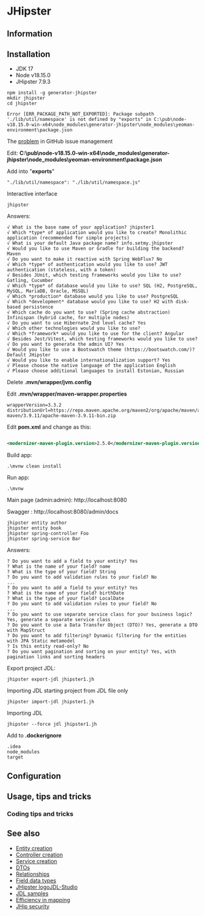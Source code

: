 # JHipster

## Information

## Installation

* JDK 17
* Node v18.15.0
* JHipster 7.9.3

```
npm install -g generator-jhipster
mkdir jhipster
cd jhipster
```

```
Error [ERR_PACKAGE_PATH_NOT_EXPORTED]: Package subpath './lib/util/namespace' is not defined by "exports" in C:\pub\node-v18.15.0-win-x64\node_modules\generator-jhipster\node_modules\yeoman-environment\package.json
```

The [problem](https://github.com/jhipster/generator-jhipster/issues/19627)  in GitHub issue management

Edit: **C:\pub\node-v18.15.0-win-x64\node_modules\generator-jhipster\node_modules\yeoman-environment\package.json**

Add into "**exports**"

```
"./lib/util/namespace": "./lib/util/namespace.js"
```

Interactive interface

```
jhipster
```

Answers:

```
√ What is the base name of your application? jhipster1
√ Which *type* of application would you like to create? Monolithic application (recommended for simple projects)
√ What is your default Java package name? info.setmy.jhipster
√ Would you like to use Maven or Gradle for building the backend? Maven
√ Do you want to make it reactive with Spring WebFlux? No
√ Which *type* of authentication would you like to use? JWT authentication (stateless, with a token)
√ Besides JUnit, which testing frameworks would you like to use? Gatling, Cucumber
√ Which *type* of database would you like to use? SQL (H2, PostgreSQL, MySQL, MariaDB, Oracle, MSSQL)
√ Which *production* database would you like to use? PostgreSQL
√ Which *development* database would you like to use? H2 with disk-based persistence
√ Which cache do you want to use? (Spring cache abstraction) Infinispan (hybrid cache, for multiple nodes)
√ Do you want to use Hibernate 2nd level cache? Yes
√ Which other technologies would you like to use?
√ Which *framework* would you like to use for the client? Angular
√ Besides Jest/Vitest, which testing frameworks would you like to use?
√ Do you want to generate the admin UI? Yes
√ Would you like to use a Bootswatch theme (https://bootswatch.com/)? Default JHipster
√ Would you like to enable internationalization support? Yes
√ Please choose the native language of the application English
√ Please choose additional languages to install Estonian, Russian
```

Delete **.mvn/wrapper/jvm.config**

Edit **.mvn/wrapper/maven-wrapper.properties**

```properties
wrapperVersion=3.3.2
distributionUrl=https://repo.maven.apache.org/maven2/org/apache/maven/apache-maven/3.9.11/apache-maven-3.9.11-bin.zip
```

Edit **pom.xml** and change as this:

```xml

<modernizer-maven-plugin.version>2.5.0</modernizer-maven-plugin.version>
```

Build app:

```
.\mvnw clean install
```

Run app:

```
.\mvnw
```

Main page (admin:admin): http://localhost:8080

Swagger : http://localhost:8080/admin/docs

```
jhipster entity author
jhipster entity book
jhipster spring-controller Foo
jhipster spring-service Bar
```

Answers:

```
? Do you want to add a field to your entity? Yes
? What is the name of your field? name
? What is the type of your field? String
? Do you want to add validation rules to your field? No
...
? Do you want to add a field to your entity? Yes
? What is the name of your field? birthDate
? What is the type of your field? LocalDate
? Do you want to add validation rules to your field? No
...
? Do you want to use separate service class for your business logic? Yes, generate a separate service class
? Do you want to use a Data Transfer Object (DTO)? Yes, generate a DTO with MapStruct
? Do you want to add filtering? Dynamic filtering for the entities with JPA Static metamodel
? Is this entity read-only? No
? Do you want pagination and sorting on your entity? Yes, with pagination links and sorting headers
```

Export project JDL:

```
jhipster export-jdl jhipster1.jh
```

Importing JDL starting project from JDL file only

```
jhipster import-jdl jhipster1.jh
```

Importing JDL

```
jhipster --force jdl jhipster1.jh
```

Add to **.dockerignore**

```
.idea
node_modules
target
```

## Configuration

## Usage, tips and tricks

### Coding tips and tricks

## See also

* [Entity creation](https://www.jhipster.tech/creating-an-entity/)
* [Controller creation](https://www.jhipster.tech/creating-a-spring-controller/)
* [Service creation](https://www.jhipster.tech/creating-a-spring-service/)
* [DTOs](https://www.jhipster.tech/using-dtos/)
* [Relationships](https://www.jhipster.tech/managing-relationships/)
* [Field data types](https://www.jhipster.tech/creating-an-entity/#field-types)
* [JHipster logoJDL-Studio](https://start.jhipster.tech/jdl-studio/)
* [JDL samples](https://github.com/jhipster/jdl-samples)
* [Efficiency in mapping](https://vladmihalcea.com/the-best-way-to-map-a-onetoone-relationship-with-jpa-and-hibernate/)
* [JHip security](https://www.jhipster.tech/security/)
